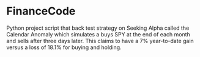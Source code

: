 # FinanceCode
Python project script that back test strategy on Seeking Alpha called the Calendar Anomaly which simulates a buys SPY at the end of each month and sells after three days later. This claims to have a 7% year-to-date gain versus a loss of 18.1% for buying and holding.
